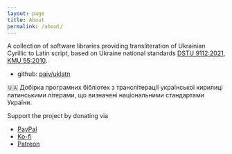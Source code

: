 ```yaml
---
layout: page
title: About
permalink: /about/
---
```


A collection of software libraries providing transliteration of Ukrainian Cyrillic
to Latin script, based on Ukraine national standards [DSTU 9112:2021][DSTU9112],
[KMU 55:2010][KMU55].

- github: [paiv/uklatn](https://github.com/paiv/uklatn)

🇺🇦 Добірка програмних бібліотек з транслітерації української кирилиці латинськими
літерами, що визначені національними стандартами України.

Support the project by donating via

- [PayPal](https://www.paypal.com/donate/?hosted_button_id=4BQ2Y97YUMM7L)
- [Ko-fi](https://www.ko-fi.com/ipaiv)
- [Patreon](https://www.patreon.com/paiv)

[DSTU9112]: https://uk.wikipedia.org/wiki/ДСТУ_9112:2021
[KMU55]: https://zakon.rada.gov.ua/laws/show/55-2010-п
